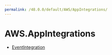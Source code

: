 ```yaml
---
permalink: /48.0.0/default/AWS/AppIntegrations/
---
```


# AWS.AppIntegrations



* [EventIntegration](EventIntegration.md)